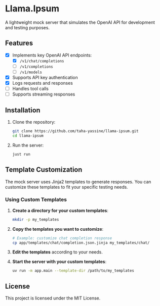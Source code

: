 # Llama.Ipsum

A lightweight mock server that simulates the OpenAI API for development and testing purposes.

## Features

- [x] Implements key OpenAI API endpoints:
  - [x] `/v1/chat/completions`
  - [ ] `/v1/completions`
  - [ ] `/v1/models`
- [x] Supports API key authentication
- [x] Logs requests and responses
- [ ] Handles tool calls
- [ ] Supports streaming responses

## Installation

1. Clone the repository:
   ```bash
   git clone https://github.com/taha-yassine/llama-ipsum.git
   cd llama-ipsum
   ```

2. Run the server:
   ```bash
   just run
   ```

## Template Customization

The mock server uses Jinja2 templates to generate responses. You can customize these templates to fit your specific testing needs.

### Using Custom Templates

1. **Create a directory for your custom templates**:
   ```bash
   mkdir -p my_templates
   ```

2. **Copy the templates you want to customize**:
   ```bash
   # Example: customize chat completion response
   cp app/templates/chat/completion.json.jinja my_templates/chat/
   ```

3. **Edit the templates** according to your needs.

4. **Start the server with your custom templates**:
   ```bash
   uv run -m app.main --template-dir /path/to/my_templates
   ```

## License

This project is licensed under the MIT License.
